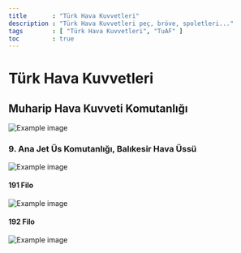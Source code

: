 ```yaml
---
title       : "Türk Hava Kuvvetleri"
description : "Türk Hava Kuvvetleri peç, bröve, spoletleri..."
tags        : [ "Türk Hava Kuvvetleri", "TuAF" ]
toc         : true
---
```


# Türk Hava Kuvvetleri

## Muharip Hava Kuvveti Komutanlığı
![Example image](/tuaf/MuharipHavaKK.jpeg)   

### 9. Ana Jet Üs Komutanlığı, Balıkesir Hava Üssü
![Example image](/tuaf/9/9AnaJet.jpeg)   


#### 191 Filo
![Example image](/tuaf/9/191Filo_1.jpeg)   

#### 192 Filo
![Example image](/tuaf/9/192Filo_1.jpeg)   

